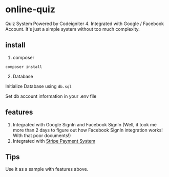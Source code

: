 # online-quiz
Quiz System Powered by Codeigniter 4. Integrated with Google / Facebook Account.
It's just a simple system without too much complexity.

## install
1. composer
```
composer install
```
2. Database   

Initialize Database using `db.sql`

Set db account information in your .env file


## features

1. Integrated with Google SignIn and Facebook SignIn (Well, it took me more than 2 days to figure out how Facebook SignIn integration works! With that poor documents!)
2. Integrated with [Stripe Payment System](https://stripe.com/)

## Tips
Use it as a sample with features above.
